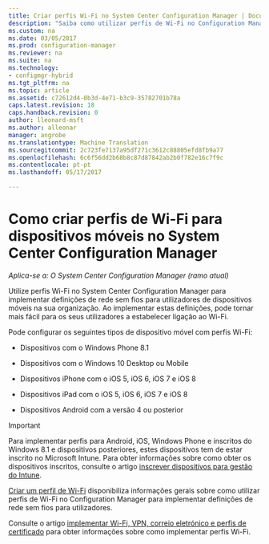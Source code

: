 ```yaml
---
title: Criar perfis Wi-Fi no System Center Configuration Manager | Documentos do Microsoft
description: "Saiba como utilizar perfis de Wi-Fi no Configuration Manager para implementar definições de rede sem fios para utilizadores de dispositivos móveis na sua organização."
ms.custom: na
ms.date: 03/05/2017
ms.prod: configuration-manager
ms.reviewer: na
ms.suite: na
ms.technology:
- configmgr-hybrid
ms.tgt_pltfrm: na
ms.topic: article
ms.assetid: c72612d4-0b3d-4e71-b3c9-35782701b78a
caps.latest.revision: 18
caps.handback.revision: 0
author: lleonard-msft
ms.author: alleonar
manager: angrobe
ms.translationtype: Machine Translation
ms.sourcegitcommit: 2c723fe7137a95df271c3612c88805efd8fb9a77
ms.openlocfilehash: 6c6f56dd2b68b8c87d87842ab2b0f782e16c7f9c
ms.contentlocale: pt-pt
ms.lasthandoff: 05/17/2017

---
```

# <a name="how-to-create-wi-fi-profiles-for-mobile-devices-in-system-center-configuration-manager"></a>Como criar perfis de Wi-Fi para dispositivos móveis no System Center Configuration Manager

*Aplica-se a: O System Center Configuration Manager (ramo atual)*

Utilize perfis Wi-Fi no System Center Configuration Manager para implementar definições de rede sem fios para utilizadores de dispositivos móveis na sua organização. Ao implementar estas definições, pode tornar mais fácil para os seus utilizadores a estabelecer ligação ao Wi-Fi.  

Pode configurar os seguintes tipos de dispositivo móvel com perfis Wi-Fi:  

-   Dispositivos com o Windows Phone 8.1  

-   Dispositivos com o Windows 10 Desktop ou Mobile  

-   Dispositivos iPhone com o iOS 5, iOS 6, iOS 7 e iOS 8  

-   Dispositivos iPad com o iOS 5, iOS 6, iOS 7 e iOS 8  

-   Dispositivos Android com a versão 4 ou posterior

> [!IMPORTANT]  
>  Para implementar perfis para Android, iOS, Windows Phone e inscritos do Windows 8.1 e dispositivos posteriores, estes dispositivos tem de estar inscrito no Microsoft Intune. Para obter informações sobre como obter os dispositivos inscritos, consulte o artigo [inscrever dispositivos para gestão do Intune](https://docs.microsoft.com/intune/deploy-use/enroll-devices-in-microsoft-intune).  

[Criar um perfil de Wi-Fi](../../protect/deploy-use/create-wifi-profiles.md#create-a-wi-fi-profile) disponibiliza informações gerais sobre como utilizar perfis de Wi-Fi no Configuration Manager para implementar definições de rede sem fios para utilizadores.

Consulte o artigo [implementar Wi-Fi, VPN, correio eletrónico e perfis de certificado](../../protect/deploy-use/deploy-wifi-vpn-email-cert-profiles.md) para obter informações sobre como implementar perfis Wi-Fi.

